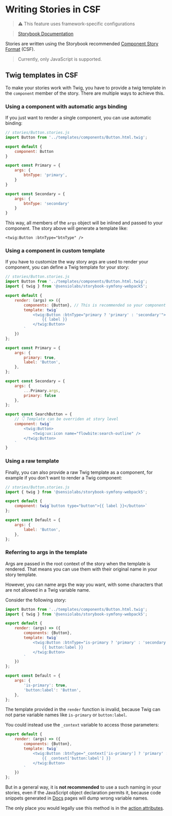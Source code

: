 # Writing Stories in CSF

> ⚠️ This feature uses framework-specific configurations


> [Storybook Documentation](https://storybook.js.org/docs/writing-stories)

Stories are written using the Storybook recommended [Component Story Format](https://storybook.js.org/docs/api/csf) (CSF).

> Currently, only JavaScript is supported.

## Twig templates in CSF 

To make your stories work with Twig, you have to provide a twig template in the `component` member of the story. There are multiple ways to achieve this.

### Using a component with automatic args binding

If you just want to render a single component, you can use automatic binding: 

```js
// stories/Button.stories.js
import Button from '../templates/components/Button.html.twig';

export default {
    component: Button
}

export const Primary = {
    args: {
        btnType: 'primary',
    }
}

export const Secondary = {
    args: {
        btnType: 'secondary'
    }
}
```

This way, all members of the `args` object will be inlined and passed to your component. The story above will generate a template like: 

```twig
<twig:Button :btnType="btnType" />
```

### Using a component in custom template

If you have to customize the way story args are used to render your component, you can define a Twig template for your story: 

```js
// stories/Button.stories.js
import Button from '../templates/components/Button.html.twig';
import { twig } from '@sensiolabs/storybook-symfony-webpack5';

export default {
    render: (args) => ({
        components: {Button}, // This is recommended so your component can be hot reloaded
        template: twig`
            <twig:Button :btnType="primary ? 'primary' : 'secondary'">
                {{ label }}
            </twig:Button>
        `
    })
};

export const Primary = {
    args: {
        primary: true,
        label: 'Button',
    },
};

export const Secondary = {
    args: {
        ...Primary.args,
        primary: false
    },
};

export const SearchButton = {
    // 👇 Template can be overriden at story level 
    component: twig`
        <twig:Button>
            <twig:ux:icon name="flowbite:search-outline" />
        </twig:Button>
    `
}

```

### Using a raw template

Finally, you can also provide a raw Twig template as a component, for example if you don't want to render a Twig component:

```js
// stories/Button.stories.js
import { twig } from '@sensiolabs/storybook-symfony-webpack5';

export default {
    component: twig`button type="button">{{ label }}</button>`
};

export const Default = {
    args: {
        label: 'Button',
    },
};
```

### Referring to args in the template

Args are passed in the root context of the story when the template is rendered. That means you can use them with their original name in your story template.

However, you can name args the way you want, with some characters that are not allowed in a Twig variable name. 

Consider the following story: 

```js
import Button from '../templates/components/Button.html.twig';
import { twig } from '@sensiolabs/storybook-symfony-webpack5';

export default {
    render: (args) => ({
        components: {Button},
        template: twig`
            <twig:Button :btnType="is-primary ? 'primary' : 'secondary'">
                {{ button:label }}
            </twig:Button>
        `
    })
};

export const Default = {
    args: {
        'is-primary': true,
        'button:label': 'Button',
    },
};
```

The template provided in the `render` function is invalid, because Twig can not parse variable names like `is-primary` or `button:label`.

You could instead use the `_context` variable to access those parameters: 

```js
export default {
    render: (args) => ({
        components: {Button},
        template: twig`
            <twig:Button :btnType="_context['is-primary'] ? 'primary' : 'secondary'">
                {{ _context['button:label'] }}
            </twig:Button>
        `
    })
};
```

But in a general way, it is **not recommended** to use a such naming in your stories, even if the JavaScript object declaration permits it, because code snippets generated in [Docs](./docs.md#rendering-source-snippets) pages will dump wrong variable names.

The only place you would legally use this method is in the [action attributes](../addons/actions.md#actions).

